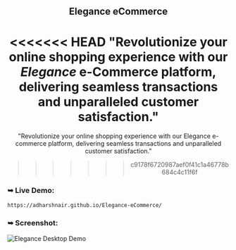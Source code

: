 <div align="center">
  <h2 align="center">Elegance eCommerce</h2>
  
<<<<<<< HEAD
  "Revolutionize your online shopping experience with our *Elegance* e-Commerce platform, delivering seamless transactions and unparalleled customer satisfaction."
=======
  "Revolutionize your online shopping experience with our Elegance e-commerce platform, delivering seamless transactions and unparalleled customer satisfaction."
>>>>>>> c9178f6720987aef0f41c1a46778b684c4c11f6f
</div>

### ➥ Live Demo: 

``` bash
https://adharshnair.github.io/Elegance-eCommerce/
```


### ➥ Screenshot: 

![Elegance Desktop Demo](screenshot.png)
